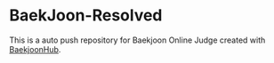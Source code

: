 # BaekJoon-Resolved
This is a auto push repository for Baekjoon Online Judge created with [BaekjoonHub](https://github.com/BaekjoonHub/BaekjoonHub).
